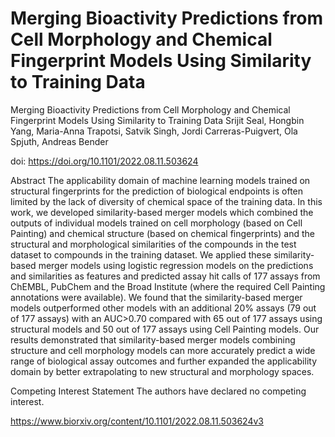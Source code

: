 # Merging Bioactivity Predictions from Cell Morphology and Chemical Fingerprint Models Using Similarity to Training Data

Merging Bioactivity Predictions from Cell Morphology and Chemical Fingerprint Models Using Similarity to Training Data
Srijit Seal, Hongbin Yang, Maria-Anna Trapotsi, Satvik Singh, Jordi Carreras-Puigvert, Ola Spjuth, Andreas Bender

doi: https://doi.org/10.1101/2022.08.11.503624


Abstract
The applicability domain of machine learning models trained on structural fingerprints for the prediction of biological endpoints is often limited 
by the lack of diversity of chemical space of the training data. In this work, we developed similarity-based merger models which combined the outputs
of individual models trained on cell morphology (based on Cell Painting) and chemical structure (based on chemical fingerprints) and the structural 
and morphological similarities of the compounds in the test dataset to compounds in the training dataset. We applied these similarity-based merger 
models using logistic regression models on the predictions and similarities as features and predicted assay hit calls of 177 assays from ChEMBL, 
PubChem and the Broad Institute (where the required Cell Painting annotations were available). We found that the similarity-based merger models 
outperformed other models with an additional 20% assays (79 out of 177 assays) with an AUC>0.70 compared with 65 out of 177 assays using structural 
models and 50 out of 177 assays using Cell Painting models. Our results demonstrated that similarity-based merger models combining structure and cell 
morphology models can more accurately predict a wide range of biological assay outcomes and further expanded the applicability domain by better 
extrapolating to new structural and morphology spaces.

Competing Interest Statement
The authors have declared no competing interest.

https://www.biorxiv.org/content/10.1101/2022.08.11.503624v3
